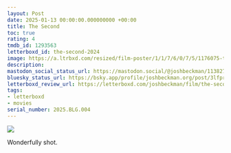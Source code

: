 ```yaml
---
layout: Post
date: 2025-01-13 00:00:00.000000000 +00:00
title: The Second
toc: true
rating: 4
tmdb_id: 1293563
letterboxd_id: the-second-2024
image: https://a.ltrbxd.com/resized/film-poster/1/1/7/6/0/7/5/1176075-the-second-0-600-0-900-crop.jpg?v=3c85c79b04
description:
mastodon_social_status_url: https://mastodon.social/@joshbeckman/113827904146234826
bluesky_status_url: https://bsky.app/profile/joshbeckman.org/post/3lfprtz5vt72h
letterboxd_review_url: https://letterboxd.com/joshbeckman/film/the-second-2024/
tags:
- letterboxd
- movies
serial_number: 2025.BLG.004
---
```

 <p><img src="https://a.ltrbxd.com/resized/film-poster/1/1/7/6/0/7/5/1176075-the-second-0-600-0-900-crop.jpg?v=3c85c79b04"/></p> <p>Wonderfully shot.</p> 
